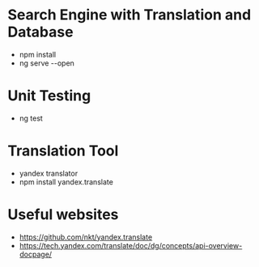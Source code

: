 # Search Engine with Translation and Database
* npm install
* ng serve --open

# Unit Testing
* ng test

# Translation Tool
* yandex translator
* npm install yandex.translate
# Useful websites
* https://github.com/nkt/yandex.translate
* https://tech.yandex.com/translate/doc/dg/concepts/api-overview-docpage/
